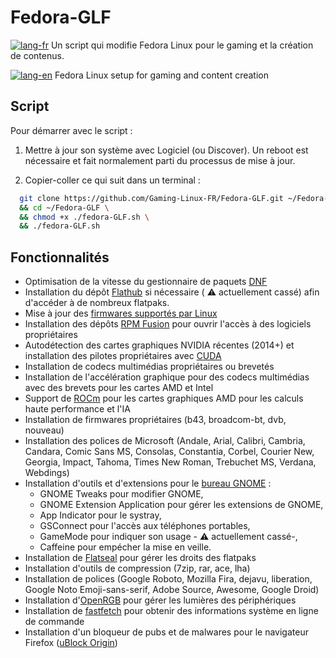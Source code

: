 # Fedora-GLF
[![lang-fr](https://img.shields.io/badge/lang-fr-blue.svg)]() Un script qui modifie Fedora Linux  pour le gaming et la création de contenus.

[![lang-en](https://img.shields.io/badge/lang-en-blue.svg)]() Fedora Linux setup for gaming and content creation

## Script
Pour démarrer avec le script :

1. Mettre à jour son système avec Logiciel (ou Discover). Un reboot est nécessaire et fait normalement parti du processus de mise à jour.

2. Copier-coller ce qui suit dans un terminal :
```bash
  git clone https://github.com/Gaming-Linux-FR/Fedora-GLF.git ~/Fedora-GLF \
  && cd ~/Fedora-GLF \
  && chmod +x ./fedora-GLF.sh \
  && ./fedora-GLF.sh
```
## Fonctionnalités
- Optimisation de la vitesse du gestionnaire de paquets [DNF](https://doc.fedora-fr.org/wiki/DNF,_le_gestionnaire_de_paquets_de_Fedora)
- Installation du dépôt [Flathub](https://flathub.org/fr) si nécessaire ( :warning: actuellement cassé) afin d'accéder à de nombreux flatpaks.
- Mise à jour des [firmwares supportés par Linux](https://fwupd.org/)
- Installation des dépôts [RPM Fusion](https://rpmfusion.org/) pour ouvrir l'accès à des logiciels propriétaires
- Autodétection des cartes graphiques NVIDIA récentes (2014+) et installation des pilotes propriétaires avec [CUDA](https://fr.wikipedia.org/wiki/Compute_Unified_Device_Architecture)
- Installation de codecs multimédias propriétaires ou brevetés
- Installation de l'accélération graphique pour des codecs multimédias avec des brevets pour les cartes AMD et Intel
- Support de [ROCm](https://fr.wikipedia.org/wiki/Compute_Unified_Device_Architecture) pour les cartes graphiques AMD pour les calculs haute performance et l'IA
- Installation de firmwares propriétaires (b43, broadcom-bt, dvb, nouveau)
- Installation des polices de Microsoft (Andale, Arial, Calibri, Cambria, Candara, Comic Sans MS, Consolas, Constantia, Corbel, Courier New, Georgia, Impact, Tahoma, Times New Roman, Trebuchet MS, Verdana, Webdings)
- Installation d'outils et d'extensions pour le [bureau GNOME](https://www.gnome.org/) :
  - GNOME Tweaks pour modifier GNOME,
  - GNOME Extension Application pour gérer les extensions de GNOME,
  - App Indicator pour le systray,
  - GSConnect pour l'accès aux téléphones portables,
  - GameMode pour indiquer son usage - :warning: actuellement cassé-,
  - Caffeine pour empécher la mise en veille.
- Installation de [Flatseal](https://github.com/tchx84/flatseal) pour gérer les droits des flatpaks
- Installation d'outils de compression (7zip, rar, ace, lha)
- Installation de polices (Google Roboto, Mozilla Fira, dejavu, liberation, Google Noto Emoji-sans-serif, Adobe Source, Awesome, Google Droid)
- Installation d'[OpenRGB](https://openrgb.org/) pour gérer les lumières des périphériques
- Installation de [fastfetch](https://github.com/fastfetch-cli/fastfetch) pour obtenir des informations système en ligne de commande
- Installation d'un bloqueur de pubs et de malwares pour le navigateur Firefox ([uBlock Origin](https://ublockorigin.com/fr))
